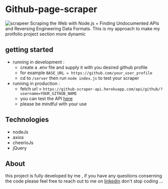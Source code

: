 # Github-page-scraper 
![scrapeer](https://user-images.githubusercontent.com/79036942/143691440-2c4550bd-1692-4dab-9f11-f8977cee6041.png)
Scraping the Web with Node.js + Finding Undocumented APIs and Reversing Engineering Data Formats.
This is my approach to make my protfolio project section more dynamic 
## getting started
* running in development :
  - create a .env file and supply it with you desired github profile 
  - for example `BASE_URL = https://github.com/your_user_profile`
  - cd to `/server` then run `node index.js` to test your scraper 
* running in production : 
  - fetch url = `https://github-scraper-api.herokuapp.com/api/github/?username=YOUR_GITHUB_NAME` 
  - you can test the API [here](https://github-scraper-api.herokuapp.com/)
  - please be mindful with your use 
## Technologies 
- nodeJs
- axios
- cheerioJs
- jQuery
## About 
this project is fully developed by me , if you have any questions conserning the code please feel free to reach out to me on [linkedin](https://www.linkedin.com/in/mohamed-aziz-laouiti/) 
don't stop coding ...



